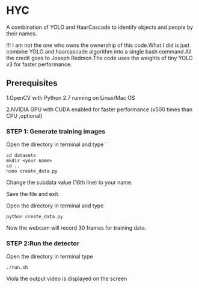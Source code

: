 # HYC
A combination of YOLO and HaarCascade to identify objects and people by their names.

!!! I am not the one who owns the ownership of this code.What I did is just combine YOLO and haarcascade algorithm into a single bash command.All the credit goes to Joseph Redmon.The code uses the weights of tiny YOLO v3 for faster performance.

## Prerequisites
1.OpenCV with Python 2.7 running on Linux/Mac OS

2.NVIDIA GPU with CUDA enabled for faster performance (x500 times than CPU ,optional)
### STEP 1: Generate training images
 Open the directory in terminal and type `
 ```
 cd datasets
 mkdir <your name>
 cd ..
 nano create_data.py
 
 ```
 Change the subdata value (16th line) to your name.
 
 Save the file and exit.
 
 Open the directory in terminal and type
 
 `python create_data.py`
 
 Now the webcam will record 30 frames for training data.
 
 ### STEP 2:Run the detector
 Open the directory in terminal type
 
 `./run.sh`
 
 Viola the output video is displayed on the screen
 
 
 
